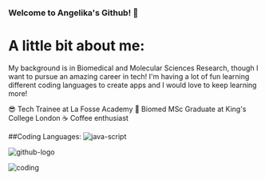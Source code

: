 ### Welcome to Angelika's Github! 🥸

# A little bit about me:
My background is in Biomedical and Molecular Sciences Research, though I want to pursue an amazing career in tech! I'm having a lot of fun learning different coding languages to create apps and I would love to keep learning more!

😎 Tech Trainee at La Fosse Academy
🧬 Biomed MSc Graduate at King's College London
☕ Coffee enthusiast

##Coding Languages:
![java-script](https://github.com/APrudente15/APrudente15/assets/110691505/3cf0a323-dd27-49d5-a2cb-95867eb3a910)

![github-logo](https://github.com/APrudente15/APrudente15/assets/110691505/2f7728de-7145-41ec-a033-8e396595b6f4)

![coding](https://github.com/APrudente15/APrudente15/assets/110691505/f14cfa3b-51e8-46d6-92b7-f3279c3c8e68)

<!--
**APrudente15/APrudente15** is a ✨ _special_ ✨ repository because its `README.md` (this file) appears on your GitHub profile.

Here are some ideas to get you started:
- 🔭 I’m currently working on enhancing my techincal skills!
- 🌱 I’m currently learning how to be a good plant mama
- 👯 I’m looking to collaborate on fun projects!
- 🤔 I’m looking for help with ...
- 💬 Ask me about ...
- 📫 How to reach me: ...
- 😄 Pronouns: ...
- ⚡ Fun fact: ...
-->
